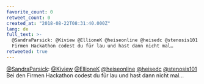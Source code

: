```yaml
---
favorite_count: 0
retweet_count: 0
created_at: "2018-08-22T08:31:40.000Z"
lang: de
full_text: >-
  @SandraParsick: @Kiview @EllioneK @heiseonline @heisedc @stenosis101 Bei den
  Firmen Hackathon codest du für lau und hast dann nicht mal…
retweeted: true
---
```


[@SandraParsick](https://twitter.com/SandraParsick):
[@Kiview](https://twitter.com/Kiview) [@EllioneK](https://twitter.com/EllioneK)
[@heiseonline](https://twitter.com/heiseonline)
[@heisedc](https://twitter.com/heisedc)
[@stenosis101](https://twitter.com/stenosis101) Bei den Firmen Hackathon codest
du für lau und hast dann nicht mal…
